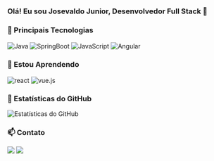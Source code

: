 ### Olá! Eu sou Josevaldo Junior, Desenvolvedor Full Stack 👋

### 🚀 Principais Tecnologias

<div style="display: inline_block">
  <img align="center" alt="Java" src="https://img.shields.io/badge/Java-ED8B00?style=for-the-badge&logo=java&logoColor=white"/>
  <img align="center" alt="SpringBoot" src="https://img.shields.io/badge/Spring-6DB33F?style=for-the-badge&logo=spring&logoColor=white"/>
  <img align="center" alt="JavaScript" src="https://img.shields.io/badge/JavaScript-F7DF1E?style=for-the-badge&logo=javascript&logoColor=black"/>
  <img align="center" alt="Angular" src="https://img.shields.io/badge/Angular-DD0031?style=for-the-badge&logo=angular&logoColor=white"/>
</div>

### 🌱 Estou Aprendendo

<div>
<img align="center" alt="react" src="https://img.shields.io/badge/-React-%2361DAFB?style=for-the-badge&logo=react&logoColor=white"/>
<img align="center" alt="vue.js" src="https://img.shields.io/badge/-Vue.js-%234FC08D?style=for-the-badge&logo=vue.js&logoColor=white"/>
</div>

### 🚀 Estatísticas do GitHub

![Estatísticas do GitHub](https://github-readme-stats.vercel.app/api?username=josevaldojunior&show_icons=true&theme=dracula)

### 📫 Contato

<div> 
  <a href = "mailto:jjrsmedeiros@gmail.com"><img src="https://img.shields.io/badge/-Gmail-%23333?style=for-the-badge&logo=gmail&logoColor=white" target="_blank"></a>
  <a href="https://www.linkedin.com/in/josevaldo-junior/" target="_blank"><img src="https://img.shields.io/badge/-LinkedIn-%230077B5?style=for-the-badge&logo=linkedin&logoColor=white" target="_blank"></a>   
</div>
